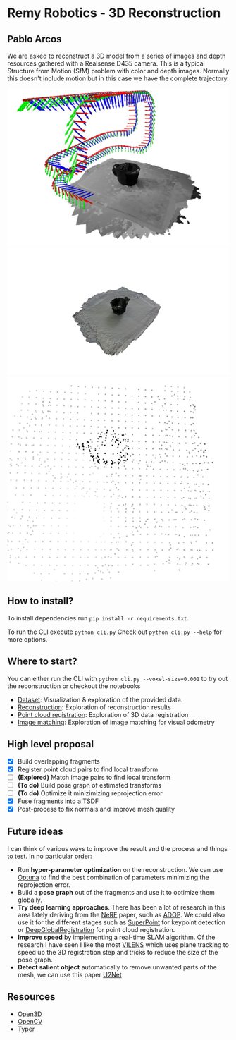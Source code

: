 # Remy Robotics - 3D Reconstruction
## Pablo Arcos

We are asked to reconstruct a 3D model from a series of images and depth resources gathered with a Realsense D435 camera. This is a typical Structure from Motion (SfM) problem with color and depth images. Normally this doesn't include motion but in this case we have the complete trajectory.

![Problem data](/docs/problem-data.jpg) 
![Reconstructed data](/docs/reconstructed.png) 
![Postprocessed data](/docs/postprocessed.jpg)

## How to install?
To install dependencies run `pip install -r requirements.txt`.

To run the CLI execute `python cli.py`
Check out `python cli.py --help` for more options.

## Where to start?
You can either run the CLI with `python cli.py --voxel-size=0.001` to try out the reconstruction or checkout the notebooks
* [Dataset](/notebooks/dataset_notebook.ipynb): Visualization & exploration of the provided data.
* [Reconstruction](/notebooks/reconstruction_notebook.ipynb): Exploration of reconstruction results 
* [Point cloud registration](/notebooks/point_cloud_registration.ipynb): Exploration of 3D data registration
* [Image matching](/notebooks/image_matching.ipynb): Exploration of image matching for visual odometry

## High level proposal
- [x] Build overlapping fragments
- [x] Register point cloud pairs to find local transform
- [ ] **(Explored)** Match image pairs to find local transform
- [ ] **(To do)** Build pose graph of estimated transforms
- [ ] **(To do)** Optimize it minizimizing reprojection error
- [x] Fuse fragments into a TSDF
- [x] Post-process to fix normals and improve mesh quality

## Future ideas
I can think of various ways to improve the result and the process and things to test. In no particular order:

* Run **hyper-parameter optimization** on the reconstruction. We can use [Optuna](https://optuna.org/) to find the best combination of parameters minimizing the reprojection error.
* Build a **pose graph** out of the fragments and use it to optimize them globally.
* **Try deep learning approaches**. There has been a lot of research in this area lately deriving from the [NeRF](https://arxiv.org/abs/2003.08934) paper, such as [ADOP](https://github.com/darglein/ADOP). We could also use it for the different stages such as [SuperPoint](https://patrick-llgc.github.io/Learning-Deep-Learning/paper_notes/superpoint.html) for keypoint detection or [DeepGlobalRegistration](https://github.com/chrischoy/DeepGlobalRegistration) for point cloud registration.
* **Improve speed** by implementing a real-time SLAM algorithm. Of the research I have seen I like the most [VILENS](https://ori.ox.ac.uk/labs/drs/vilens-tightly-fused-multi-sensor-odometry/) which uses plane tracking to speed up the 3D registration step and tricks to reduce the size of the pose graph. 
* **Detect salient object** automatically to remove unwanted parts of the mesh, we can use this paper [U2Net](https://github.com/xuebinqin/U-2-Net) 

## Resources
* [Open3D](http://www.open3d.org/docs/release/)
* [OpenCV](https://docs.opencv.org/4.x/d6/d00/tutorial_py_root.html)
* [Typer](https://typer.tiangolo.com/)
